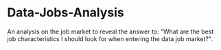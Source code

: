 # Data-Jobs-Analysis
An analysis on the job market to reveal the answer to: "What are the best job characteristics I should look for when entering the data job market?".
